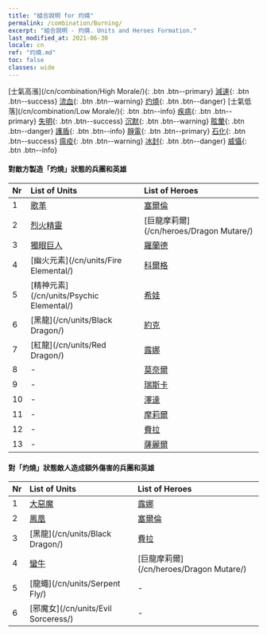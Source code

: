```yaml
---
title: "組合說明 for 灼燒"
permalink: /combination/Burning/
excerpt: "組合說明 - 灼燒. Units and Heroes Formation."
last_modified_at: 2021-06-30
locale: cn
ref: "灼燒.md"
toc: false
classes: wide
---
```


  [士氣高漲](/cn/combination/High Morale/){: .btn .btn--primary} [減速](/cn/combination/Slow/){: .btn .btn--success} [流血](/cn/combination/Bleeding/){: .btn .btn--warning} [灼燒](/cn/combination/Burning/){: .btn .btn--danger} [士氣低落](/cn/combination/Low Morale/){: .btn .btn--info} [疾病](/cn/combination/Disease/){: .btn .btn--primary} [失明](/cn/combination/Blind/){: .btn .btn--success} [沉默](/cn/combination/Silence/){: .btn .btn--warning} [眩暈](/cn/combination/Stun/){: .btn .btn--danger} [護盾](/cn/combination/Shield/){: .btn .btn--info} [靜電](/cn/combination/Static/){: .btn .btn--primary} [石化](/cn/combination/Petrify/){: .btn .btn--success} [瘟疫](/cn/combination/Plague/){: .btn .btn--warning} [冰封](/cn/combination/Freeze/){: .btn .btn--danger} [威懾](/cn/combination/Deterrence/){: .btn .btn--info} 


#### 對敵方製造「灼燒」狀態的兵團和英雄

  | Nr |  List of Units  | List of Heroes | 
  |:---|:----------------|:---------------| 
  | 1 | [歌革](/cn/units/Gog/) | [塞爾倫](/cn/heroes/Xeron/) |
  | 2 | [烈火精靈](/cn/units/Efreeti/) | [巨龍摩莉爾](/cn/heroes/Dragon Mutare/) |
  | 3 | [獨眼巨人](/cn/units/Cyclops/) | [羅蘭德](/cn/heroes/Roland/) |
  | 4 | [幽火元素](/cn/units/Fire Elemental/) | [科爾格](/cn/heroes/Kilgor/) |
  | 5 | [精神元素](/cn/units/Psychic Elemental/) | [希娃](/cn/heroes/Shiva/) |
  | 6 | [黑龍](/cn/units/Black Dragon/) | [約克](/cn/heroes/Yog/) |
  | 7 | [紅龍](/cn/units/Red Dragon/) | [露娜](/cn/heroes/Luna/) |
  | 8 | - | [莫奈爾](/cn/heroes/Monere/) |
  | 9 | - | [瑞斯卡](/cn/heroes/Rashka/) |
  | 10 | - | [澤達](/cn/heroes/Zydar/) |
  | 11 | - | [摩莉爾](/cn/heroes/Mutare/) |
  | 12 | - | [費拉](/cn/heroes/Fiur/) |
  | 13 | - | [薩麗爾](/cn/heroes/Ciele/) |


#### 對「灼燒」狀態敵人造成額外傷害的兵團和英雄

  | Nr |  List of Units  | List of Heroes | 
  |:---|:----------------|:---------------| 
  | 1 | [大惡魔](/cn/units/Devil/) | [露娜](/cn/heroes/Luna/) |
  | 2 | [鳳凰](/cn/units/Firebird/) | [塞爾倫](/cn/heroes/Xeron/) |
  | 3 | [黑龍](/cn/units/Black Dragon/) | [費拉](/cn/heroes/Fiur/) |
  | 4 | [蠻牛](/cn/units/Gorgon/) | [巨龍摩莉爾](/cn/heroes/Dragon Mutare/) |
  | 5 | [龍蠅](/cn/units/Serpent Fly/) | - |
  | 6 | [邪魔女](/cn/units/Evil Sorceress/) | - |
